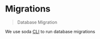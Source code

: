# Migrations

> Database Migration

We use soda [CLI](https://gobuffalo.io/pt/documentation/database/soda/) to run database migrations
